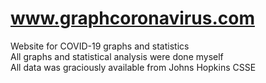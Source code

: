 # www.graphcoronavirus.com
Website for COVID-19 graphs and statistics  
All graphs and statistical analysis were done myself  
All data was graciously available from Johns Hopkins CSSE  
